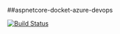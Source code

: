 ##aspnetcore-docket-azure-devops

[![Build Status](https://flaviosilva1110.visualstudio.com/GitHubProjects/_apis/build/status/flavio1110.aspnetcore-docket-azure-devops)](https://flaviosilva1110.visualstudio.com/GitHubProjects/_build/latest?definitionId=5)